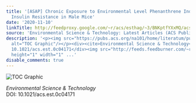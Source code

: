 ```yaml
---
title: '[ASAP] Chronic Exposure to Environmental Level Phenanthrene Induces Non-Obesity-Dependent
  Insulin Resistance in Male Mice'
date: '2020-11-10'
linkTitle: http://feedproxy.google.com/~r/acs/esthag/~3/BNKptfYXxMQ/acs.est.0c04171
source: 'Environmental Science & Technology: Latest Articles (ACS Publications)'
description: '<p><img src="https://pubs.acs.org/na101/home/literatum/publisher/achs/journals/content/esthag/0/esthag.ahead-of-print/acs.est.0c04171/20201110/images/medium/es0c04171_0009.gif"
  alt="TOC Graphic"/></p><div><cite>Environmental Science & Technology</cite></div><div>DOI:
  10.1021/acs.est.0c04171</div><img src="http://feeds.feedburner.com/~r/acs/esthag/~4/BNKptfYXxMQ"
  height="1" width="1" ...'
disable_comments: true
---
```

<p><img src="https://pubs.acs.org/na101/home/literatum/publisher/achs/journals/content/esthag/0/esthag.ahead-of-print/acs.est.0c04171/20201110/images/medium/es0c04171_0009.gif" alt="TOC Graphic"/></p><div><cite>Environmental Science & Technology</cite></div><div>DOI: 10.1021/acs.est.0c04171</div><img src="http://feeds.feedburner.com/~r/acs/esthag/~4/BNKptfYXxMQ" height="1" width="1" ...